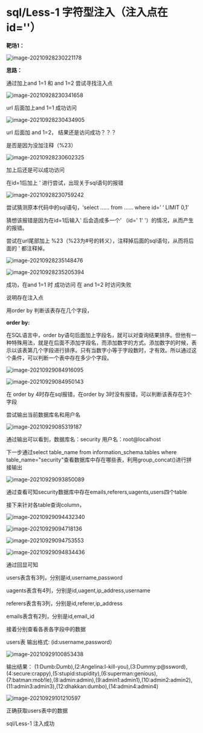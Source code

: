 # sql/Less-1  字符型注入（注入点在id=''）

**靶场1：**

![image-20210928230221178](image-20210928230221178.png)



**思路：**

通过加上and 1=1 和 and 1=2 尝试寻找注入点

![image-20210928230341658](image-20210928230341658.png)

url 后面加上and 1=1 成功访问

![image-20210928230434905](image-20210928230434905.png)

url 后面加 and 1=2， 结果还是访问成功？？？



是否是因为没加注释（%23）

![image-20210928230602325](image-20210928230602325.png)

加上后还是可以成功访问





在id=1后加上 ‘ 进行尝试，出现关于sql语句的报错

![image-20210928230759242](image-20210928230759242.png)



尝试猜测原本代码中的sql语句，‘select ...... from ...... where id=’ ‘ LIMIT 0,1’

猜想该报错是因为在id=1后输入'  后会造成多一个’ （id=' 1' '）的情况，从而产生的报错。

尝试在url尾部加上 %23（%23为#号的转义），注释掉后面的sql语句，从而将后面的 ' 都注释掉。



![image-20210928235148476](image-20210928235148476.png)

![image-20210928235205394](image-20210928235205394.png)

成功，在and 1=1 时 成功访问 在 and 1=2 时访问失败

说明存在注入点

用order by 判断该表存在几个字段，

**order by:**

在SQL语言中，order by语句后面加上字段名，就可以对查询结果排序。但他有一种特殊用法，就是在后面不添加字段名，而添加数字的方式。添加数字的时候，表示以该表第几个字段进行排序。只有当数字小等于字段数时，才有效。所以通过这个条件，可以判断一个表中存在多少个字段。

![image-20210929084916095](image-20210929084916095.png)

![image-20210929084950143](image-20210929084950143.png)

在 order by 4时存在sql报错，在order by 3时没有报错，可以判断该表存在3个字段



尝试输出当前数据库名和用户名

![image-20210929085319187](image-20210929085319187.png)

通过输出可以看到，数据库名：security 用户名：root@localhost

下一步通过select table_name from information_schema.tables where table_name="security"查看数据库中存在哪些表，利用group_concat()进行拼接输出

![image-20210929093850089](image-20210929093850089.png)

通过查看可知security数据库中存在emails,referers,uagents,users四个table

接下来针对各table查询column，

![image-20210929094432340](image-20210929094432340.png)

![image-20210929094718136](image-20210929094718136.png)

![image-20210929094753553](image-20210929094753553.png)

![image-20210929094834436](image-20210929094834436.png)

通过回显可知

users表含有3列，分别是id,username,password

uagents表含有4列，分别是id,uagent,ip_address,username

referers表含有3列，分别是id,referer,ip_address

emails表含有2列，分别是id,email_id



接着分别查看各表各字段中的数据

users表 输出格式: (id:username,password）

![image-20210929100853438](image-20210929100853438.png)

输出结果： (1:Dumb:Dumb),(2:Angelina:I-kill-you),(3:Dummy:p@ssword),(4:secure:crappy),(5:stupid:stupidity),(6:superman:genious),(7:batman:mob!le),(8:admin:admin),(9:admin1:admin1),(10:admin2:admin2),(11:admin3:admin3),(12:dhakkan:dumbo),(14:admin4:admin4) 

![image-20210929101210597](image-20210929101210597.png)

正确获取users表中的数据



sql/Less-1 注入成功
